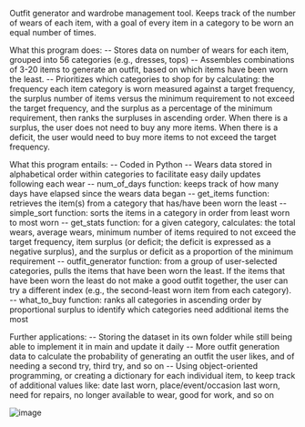 Outfit generator and wardrobe management tool. Keeps track of the number of wears of each item, with a goal of every item in a category to be worn an equal number of times. 

What this program does:
-- Stores data on number of wears for each item, grouped into 56 categories (e.g., dresses, tops)
-- Assembles combinations of 3-20 items to generate an outfit, based on which items have been worn the least. 
-- Prioritizes which categories to shop for by calculating: the frequency each item category is worn measured against a target frequency, the surplus number of items versus the minimum requirement to not exceed the target frequency, and the surplus as a percentage of the minimum requirement, then ranks the surpluses in ascending order. When there is a surplus, the user does not need to buy any more items. When there is a deficit, the user would need to buy more items to not exceed the target frequency. 

What this program entails:
-- Coded in Python
-- Wears data stored in alphabetical order within categories to facilitate easy daily updates following each wear
-- num_of_days function: keeps track of how many days have elapsed since the wears data began
-- get_items function: retrieves the item(s) from a category that has/have been worn the least
-- simple_sort function: sorts the items in a category in order from least worn to most worn
-- get_stats function: for a given category, calculates: the total wears, average wears, minimum number of items required to not exceed the target frequency, item surplus (or deficit; the deficit is expressed as a negative surplus), and the surplus or deficit as a proportion of the minimum requirement
-- outfit_generator function: from a group of user-selected categories, pulls the items that have been worn the least. If the items that have been worn the least do not make a good outfit together, the user can try a different index (e.g., the second-least worn item from each category).
-- what_to_buy function: ranks all categories in ascending order by proportional surplus to identify which categories need additional items the most

Further applications:
-- Storing the dataset in its own folder while still being able to implement it in main and update it daily
-- More outfit generation data to calculate the probability of generating an outfit the user likes, and of needing a second try, third try, and so on
-- Using object-oriented programming, or creating a dictionary for each individual item, to keep track of additional values like: date last worn, place/event/occasion last worn, need for repairs, no longer available to wear, good for work, and so on

 

 

 

 

 

 

 

 

 

 

 

 

 

 

 

 

 

 

 

 

 

 

 
![image](https://user-images.githubusercontent.com/79230918/175111013-03ebd4b0-101a-476f-80d8-d5bcd04af8dc.png)





